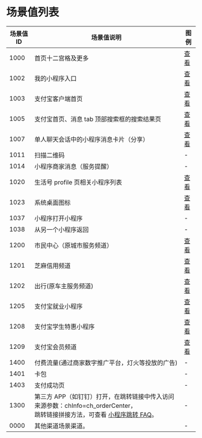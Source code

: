 # 场景值列表
| **场景值ID** | **场景值说明** | **图例** |
| --- | --- | --- |
| 1000 | 首页十二宫格及更多  | [查看](https://mdn.alipayobjects.com/portal_mdssth/afts/img/A*61_6SpPPDI4AAAAAAAAAAAAAAQAAAQ/original) |
| 1002 | 我的小程序入口 | [查看](https://mdn.alipayobjects.com/portal_mdssth/afts/img/A*EgpkTLXbTJAAAAAAAAAAAAAAAQAAAQ/original) |
| 1003 | 支付宝客户端首页 | [查看](https://mdn.alipayobjects.com/portal_mdssth/afts/img/A*GCgFTLwLuxAAAAAAAAAAAAAAAQAAAQ/original) |
| 1005 | 支付宝首页、消息 tab 顶部搜索框的搜索结果页 | [查看](https://mdn.alipayobjects.com/portal_mdssth/afts/img/A*fbiWR5r5eQwAAAAAAAAAAAAAAQAAAQ/original) |
| 1007 | 单人聊天会话中的小程序消息卡片（分享） | [查看](https://mdn.alipayobjects.com/portal_mdssth/afts/img/A*E__yS471KagAAAAAAAAAAAAAAQAAAQ/original) |
| 1011 | 扫描二维码 | - |
| 1014 | 小程序商家消息（服务提醒） | - |
| 1020 | 生活号 profile 页相关小程序列表 | [查看](https://mdn.alipayobjects.com/portal_mdssth/afts/img/A*1lwVRaRBKcAAAAAAAAAAAAAAAQAAAQ/original) |
| 1023 | 系统桌面图标 | [查看](https://mdn.alipayobjects.com/portal_mdssth/afts/img/A*SZ8rTY303joAAAAAAAAAAAAAAQAAAQ/original) |
| 1037 | 小程序打开小程序 | - |
| 1038 | 从另一个小程序返回 | - |
| 1200 | 市民中心（原城市服务频道） | [查看](https://mdn.alipayobjects.com/portal_mdssth/afts/img/A*fG0-RobYOmwAAAAAAAAAAAAAAQAAAQ/original) |
| 1201 | 芝麻信用频道 | [查看](https://mdn.alipayobjects.com/portal_mdssth/afts/img/A*2pglQJ395soAAAAAAAAAAAAAAQAAAQ/original) |
| 1202 | 出行(原车主服务频道) | [查看](https://mdn.alipayobjects.com/portal_mdssth/afts/img/A*F25OSrRjo3UAAAAAAAAAAAAAAQAAAQ/original) |
| 1205 | 支付宝就业小程序 | [查看](https://mdn.alipayobjects.com/portal_mdssth/afts/img/A*1trPRJFjcBwAAAAAAAAAAAAAAQAAAQ/original) |
| 1208 | 支付宝学生特惠小程序 | [查看](https://mdn.alipayobjects.com/portal_mdssth/afts/img/A*ommwQLakgp0AAAAAAAAAAAAAAQAAAQ/original) |
| 1209 | 支付宝会员频道 | [查看](https://mdn.alipayobjects.com/portal_mdssth/afts/img/A*iFraTIWBs9QAAAAAAAAAAAAAAQAAAQ/original) |
| 1400 | 付费流量(通过商家数字推广平台，灯火等投放的广告) | - |
| 1401 | 卡包 | - |
| 1403 | 支付成功页 | - |
| 1300 | 第三方 APP（如钉钉）打开，在跳转链接中传入访问来源参数：chInfo=ch_orderCenter，<br /> 跳转链接拼接方法，可查看 [小程序跳转 FAQ](https://opendocs.alipay.com/mini/0090ty)。| - |
| 0000 | 其他渠道场景渠道。 | - |

